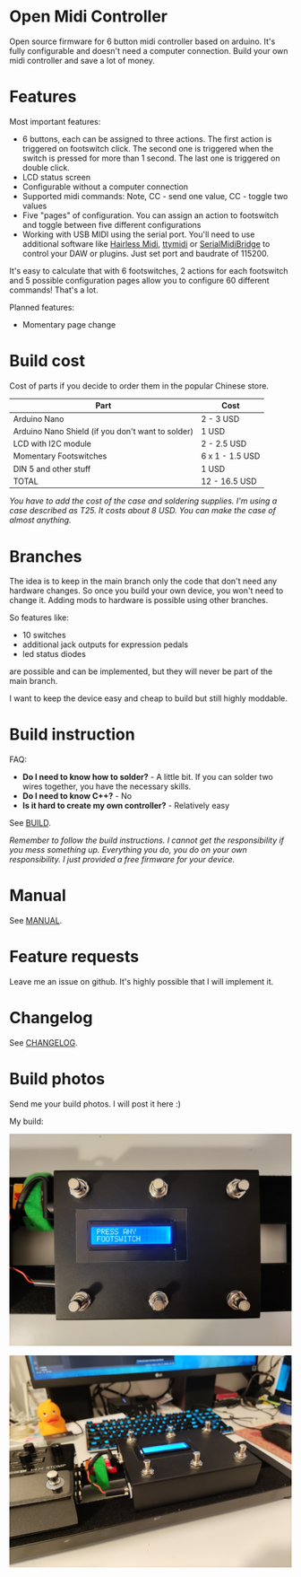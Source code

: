 # Open Midi Controller
Open source firmware for 6 button midi controller based on arduino. It's fully configurable and doesn't need a computer connection. Build your own midi controller and save a lot of money. 

# Features

Most important features:

* 6 buttons, each can be assigned to three actions. The first action is triggered on footswitch click. The second one is triggered when the switch is pressed for more than 1 second. The last one is triggered on double click.
* LCD status screen
* Configurable without a computer connection
* Supported midi commands: Note, CC - send one value, CC - toggle two values
* Five "pages" of configuration. You can assign an action to footswitch and toggle between five different configurations
* Working with USB MIDI using the serial port. You'll need to use additional software like [Hairless Midi](https://projectgus.github.io/hairless-midiserial/), [ttymidi](https://github.com/cjbarnes18/ttymidi) or [SerialMidiBridge](https://github.com/RuudMulder/SerialMidiBridge) to control your DAW or plugins. Just set port and baudrate of 115200.

It's easy to calculate that with 6 footswitches, 2 actions for each footswitch and 5 possible configuration pages allow you to configure 60 different commands! That's a lot.

Planned features:
* Momentary page change

# Build cost
Cost of parts if you decide to order them in the popular Chinese store.

| Part | Cost |
| ---- | ---- |
| Arduino Nano | 2 - 3 USD |
| Arduino Nano Shield (if you don't want to solder) | 1 USD |
| LCD with I2C module | 2 - 2.5 USD |
| Momentary Footswitches | 6 x 1 - 1.5 USD |
| DIN 5 and other stuff | 1 USD |
| TOTAL | 12 - 16.5 USD  |

*You have to add the cost of the case and soldering supplies. I'm using a case described as T25. It costs about 8 USD. You can make the case of almost anything.*

# Branches

The idea is to keep in the main branch only the code that don't need any hardware changes. So once you build your own device, you won't need to change it. Adding mods to hardware is possible using other branches. 

So features like:
* 10 switches
* additional jack outputs for expression pedals
* led status diodes

are possible and can be implemented, but they will never be part of the main branch. 

I want to keep the device easy and cheap to build but still highly moddable.

# Build instruction

FAQ:

* **Do I need to know how to solder?** - A little bit. If you can solder two wires together, you have the necessary skills. 
* **Do I need to know C++?** - No
* **Is it hard to create my own controller?** - Relatively easy

See [BUILD](./BUILD.md).

*Remember to follow the build instructions. I cannot get the responsibility if you mess something up. Everything you do, you do on your own responsibility. I just provided a free firmware for your device.*

# Manual

See [MANUAL](./MANUAL.md).

# Feature requests

Leave me an issue on github. It's highly possible that I will implement it.

# Changelog

See [CHANGELOG](./CHANGELOG.md).

# Build photos

Send me your build photos. I will post it here :)

My build:

![photo_1](./photos/galczo5_1.jpg)

![photo_2](./photos/galczo5_2.jpg)